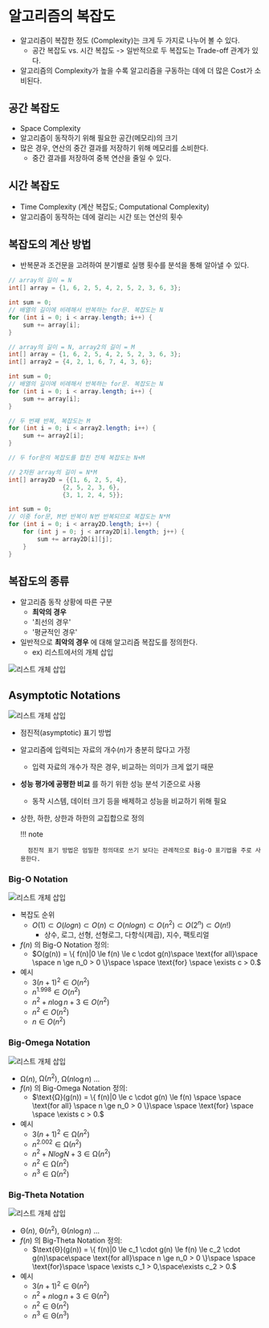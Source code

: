 # 알고리즘의 복잡도

- 알고리즘이 복잡한 정도 (Complexity)는 크게 두 가지로 나누어 볼 수 있다.
    - 공간 복잡도 vs. 시간 복잡도 -> 일반적으로 두 복잡도는 Trade-off 관계가 있다.
- 알고리즘의 Complexity가 높을 수록 알고리즘을 구동하는 데에 더 많은 Cost가 소비된다.

## 공간 복잡도

- Space Complexity
- 알고리즘이 동작하기 위해 필요한 공간(메모리)의 크기
- 많은 경우, 연산의 중간 결과를 저장하기 위해 메모리를 소비한다.
    - 중간 결과를 저장하여 중복 연산을 줄일 수 있다.

## 시간 복잡도

- Time Complexity (계산 복잡도; Computational Complexity)
- 알고리즘이 동작하는 데에 걸리는 시간 또는 연산의 횟수

## 복잡도의 계산 방법

- 반복문과 조건문을 고려하여 분기별로 실행 횟수를 분석을 통해 알아낼 수 있다.

``` java
// array의 길이 = N
int[] array = {1, 6, 2, 5, 4, 2, 5, 2, 3, 6, 3};

int sum = 0;
// 배열의 길이에 비례해서 반복하는 for문. 복잡도는 N
for (int i = 0; i < array.length; i++) { 
    sum += array[i];
}
```

``` java
// array의 길이 = N, array2의 길이 = M
int[] array = {1, 6, 2, 5, 4, 2, 5, 2, 3, 6, 3};
int[] array2 = {4, 2, 1, 6, 7, 4, 3, 6};

int sum = 0;
// 배열의 길이에 비례해서 반복하는 for문. 복잡도는 N
for (int i = 0; i < array.length; i++) { 
    sum += array[i];
}

// 두 번째 반복, 복잡도는 M
for (int i = 0; i < array2.length; i++) { 
    sum += array2[i];
}

// 두 for문의 복잡도를 합친 전체 복잡도는 N+M
```

``` java
// 2차원 array의 길이 = N*M
int[] array2D = {{1, 6, 2, 5, 4},
               {2, 5, 2, 3, 6},
               {3, 1, 2, 4, 5}};

int sum = 0;
// 이중 for문, M번 반복이 N번 반복되므로 복잡도는 N*M
for (int i = 0; i < array2D.length; i++) { 
    for (int j = 0; j < array2D[i].length; j++) { 
        sum += array2D[i][j];
    }
}
```

## 복잡도의 종류

- 알고리즘 동작 상황에 따른 구분
    - **최악의 경우**
    - '최선의 경우'
    - '평균적인 경우'
- 일반적으로 **최악의 경우** 에 대해 알고리즘 복잡도를 정의한다.
    - ex) 리스트에서의 개체 삽입

![리스트 개체 삽입](img/section4/1.png)

## Asymptotic Notations

![리스트 개체 삽입](img/section4/2.png)

- 점진적(asymptotic) 표기 방법
- 알고리즘에 입력되는 자료의 개수($n$)가 충분히 많다고 가정
    - 입력 자료의 개수가 작은 경우, 비교하는 의미가 크게 없기 때문
- **성능 평가에 공평한 비교** 를 하기 위한 성능 분석 기준으로 사용
    - 동작 시스템, 데이터 크기 등을 배제하고 성능을 비교하기 위해 필요
- 상한, 하한, 상한과 하한의 교집합으로 정의

    !!! note

        점진적 표기 방법은 엄밀한 정의대로 쓰기 보다는 관례적으로 Big-O 표기법을 주로 사용한다.


### Big-O Notation

![리스트 개체 삽입](img/section4/3.png)

- 복잡도 순위
    - $O(1) \subset O(logn) \subset O(n) \subset O(nlogn) \subset O(n^2) \subset O(2^n) \subset O(n!)$
        - 상수, 로그, 선형, 선형로그, 다항식(제곱), 지수, 팩토리얼
- $f(n)$ 의 Big-O Notation 정의:
    - $O(g(n)) = \{ f(n)|0 \le f(n) \le c \cdot g(n)\space \text{for all}\space \space n \ge n_0 > 0 \}\space \space \text{for} \space \exists c > 0.$
- 예시
    - $3(n+1)^2 \in O(n^2)$
    - $n^{1.998} \in O(n^2)$
    - $n^2 + n\log n + 3 \in O(n^2)$
    - $n^2 \in O(n^2)$
    - $n \in O(n^2)$

### Big-Omega  Notation

![리스트 개체 삽입](img/section4/4.png)

- $\text{Ω}(n)$,  $\text{Ω}(n^2)$, $\text{Ω}(n\log n)$ ...
- $f(n)$ 의 Big-Omega Notation 정의:
    - $\text{Ω}(g(n)) = \{ f(n)|0 \le c \cdot g(n) \le f(n) \space \space  \text{for all} \space n \ge n_0 > 0 \}\space \space \text{for} \space \space \exists c > 0.$
- 예시
    - $3(n+1)^2 \in \text{Ω}(n^2)$
    - $n^{2.002} \in \text{Ω}(n^2)$
    - $n^2 + NlogN + 3 \in \text{Ω}(n^2)$
    - $n^2 \in \text{Ω}(n^2)$
    - $n^3 \in \text{Ω}(n^2)$

### Big-Theta Notation

![리스트 개체 삽입](img/section4/5.png)

- $\text{Θ}(n)$,  $\text{Θ}(n^2)$, $\text{Θ}(n\log n)$ ...
- $f(n)$ 의 Big-Theta Notation 정의:
    - $\text{Θ}(g(n)) = \{ f(n)|0 \le c_1 \cdot g(n) \le f(n) \le c_2 \cdot g(n)\space\space \text{for all}\space n \ge n_0 > 0 \}\space \space \text{for}\space \space \exists c_1 > 0,\space\exists c_2 > 0.$
- 예시
    - $3(n+1)^2 \in \text{Θ}(n^2)$
    - $n^2 + n\log n + 3 \in \text{Θ}(n^2)$
    - $n^2 \in \text{Θ}(n^2)$
    - $n^3 \in \text{Θ}(n^3)$
